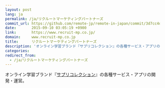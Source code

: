 ```yaml
---
layout: post
lang: ja
permalink: /ja/リクルートマーケティングパートナーズ
commit_url: https://github.com/remote-jp/remote-in-japan/commit/3d7cc4d10e1513b41d16775671b43fc58c5716aa
date:       2015-09-10 03:05:19 +0900
link:       https://www.recruit-mp.co.jp/
domain:     www.recruit-mp.co.jp
title:      リクルートマーケティングパートナーズ
description: 'オンライン学習ブランド『サプリコレクション』の各種サービス・アプリの開発・運営。'
categories: 
redirect_from:
  - /ja/リクルートマーケティングパートナーズ
---
```


<p>オンライン学習ブランド『<a href="https://www.recruit-mp.co.jp/service/sapuri.html">サプリコレクション</a>』の各種サービス・アプリの開発・運営。</p>
